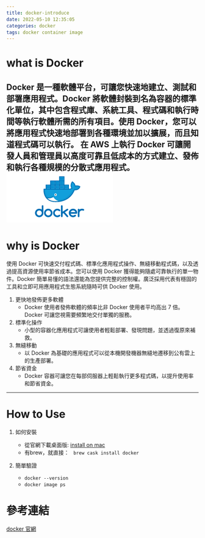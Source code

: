 ```yaml
---
title: docker-introduce
date: 2022-05-10 12:35:05
categories: docker
tags: docker container image
---
```


# what is Docker
Docker 是一種軟體平台，可讓您快速地建立、測試和部署應用程式。Docker 將軟體封裝到名為容器的標準化單位，其中包含程式庫、系統工具、程式碼和執行時間等執行軟體所需的所有項目。使用 Docker，您可以將應用程式快速地部署到各種環境並加以擴展，而且知道程式碼可以執行。
在 AWS 上執行 Docker 可讓開發人員和管理員以高度可靠且低成本的方式建立、發佈和執行各種規模的分散式應用程式。
![label](docker-introduce/docker.png) 
---
# why is Docker
使用 Docker 可快速交付程式碼、標準化應用程式操作、無縫移動程式碼，以及透過提高資源使用率節省成本。您可以使用 Docker 獲得能夠隨處可靠執行的單一物件。Docker 簡單易懂的語法還能為您提供完整的控制權。廣泛採用代表有穩固的工具和立即可用應用程式生態系統隨時可供 Docker 使用。
1. 更快地發佈更多軟體
    - Docker 使用者發佈軟體的頻率比非 Docker 使用者平均高出 7 倍。Docker 可讓您視需要頻繁地交付單獨的服務。
2. 標準化操作
    - 小型的容器化應用程式可讓使用者輕鬆部署、發現問題，並透過復原來補救。
3. 無縫移動
    - 以 Docker 為基礎的應用程式可以從本機開發機器無縫地遷移到公有雲上的生產部署。
4. 節省資金
    - Docker 容器可讓您在每部伺服器上輕鬆執行更多程式碼，以提升使用率和節省資金。

---
# How to Use
1. 如何安裝
    - 從官網下載桌面版: [install on mac](https://docs.docker.com/desktop/mac/install/)
    - 有brew，就直接： ``` brew cask install docker```

2. 簡單驗證
   - ```docker --version```
   - ```docker image ps```

# 參考連結

[docker 官網](https://www.docker.com/)
